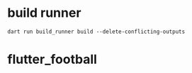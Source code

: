 # build runner

```
dart run build_runner build --delete-conflicting-outputs
```
# flutter_football
